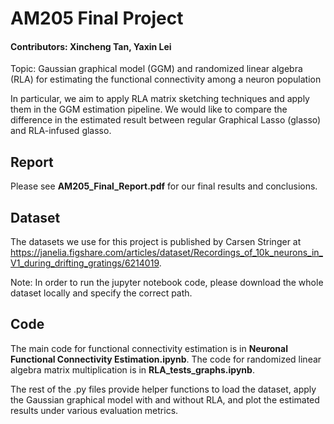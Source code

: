 # AM205 Final Project
#### Contributors: Xincheng Tan, Yaxin Lei
Topic: Gaussian graphical model (GGM) and randomized linear algebra (RLA) for estimating the functional connectivity 
among a neuron population

In particular, we aim to apply RLA matrix sketching techniques and apply them in the GGM estimation pipeline. 
We would like to compare the difference in the estimated result between regular Graphical Lasso (glasso) and RLA-infused glasso. 


## Report
Please see **AM205_Final_Report.pdf** for our final results and conclusions.


## Dataset
The datasets we use for this project is published by Carsen Stringer at 
https://janelia.figshare.com/articles/dataset/Recordings_of_10k_neurons_in_V1_during_drifting_gratings/6214019.  

Note: In order to run the jupyter notebook code, please download the whole dataset locally and specify the correct path.


## Code
The main code for functional connectivity estimation is in **Neuronal Functional Connectivity Estimation.ipynb**.
The code for randomized linear algebra matrix multiplication is in **RLA_tests_graphs.ipynb**.  
  
The rest of the .py files provide helper functions to load the dataset,
apply the Gaussian graphical model with and without RLA, and plot the estimated results under various evaluation metrics.
